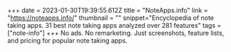 +++
date = 2023-01-30T19:39:55.612Z
title = "NoteApps.info"
link = "https://noteapps.info/"
thumbnail = ""
snippet="Encyclopedia of note taking apps. 31 best note taking apps analyzed over 281 features"
tags = ["note-info"]
+++
No ads. 
No remarketing.
Just screenshots, feature lists, and pricing for popular note taking apps.
